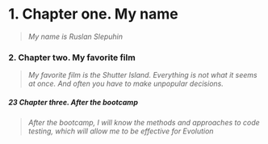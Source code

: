 # **1. Chapter one**. My name
>*My name is Ruslan Slepuhin*

### 2. Chapter two. My favorite film 
>*My favorite film is the Shutter Island.*
>*Everything is not what it seems at once. And often you have to make unpopular decisions.*

##### 23 Chapter three. After the bootcamp
>*After the bootcamp, I will know the methods and approaches to code testing, which will allow me to be effective for Evolution*
